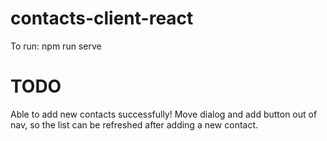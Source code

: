 # contacts-client-react
To run: npm run serve

# TODO
Able to add new contacts successfully! Move dialog and add button out of nav, so the list can be refreshed after adding a new contact.
